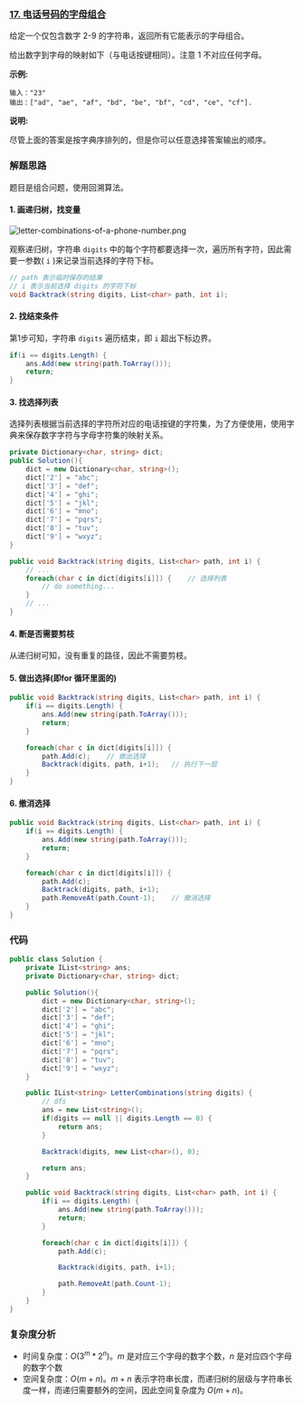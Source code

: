 ### [17. 电话号码的字母组合](https://leetcode-cn.com/problems/letter-combinations-of-a-phone-number/)

给定一个仅包含数字 2-9 的字符串，返回所有它能表示的字母组合。

给出数字到字母的映射如下（与电话按键相同）。注意 1 不对应任何字母。

**示例:**

```
输入："23"
输出：["ad", "ae", "af", "bd", "be", "bf", "cd", "ce", "cf"].
```

**说明:**

尽管上面的答案是按字典序排列的，但是你可以任意选择答案输出的顺序。

### 解题思路

题目是组合问题，使用回溯算法。

#### 1. 画递归树，找变量

![letter-combinations-of-a-phone-number.png](https://pic.leetcode-cn.com/1605748125-ZxIutl-letter-combinations-of-a-phone-number.png)

观察递归树，字符串 `digits` 中的每个字符都要选择一次，遍历所有字符，因此需要一参数( `i` )来记录当前选择的字符下标。

```csharp
// path 表示临时保存的结果
// i 表示当前选择 digits 的字符下标
void Backtrack(string digits, List<char> path, int i);
```

#### 2. 找结束条件

第1步可知，字符串 `digits` 遍历结束，即 `i` 超出下标边界。

```csharp
if(i == digits.Length) {
    ans.Add(new string(path.ToArray()));
    return;
}
```

#### 3. 找选择列表

选择列表根据当前选择的字符所对应的电话按键的字符集，为了方便使用，使用字典来保存数字字符与字母字符集的映射关系。

```csharp
private Dictionary<char, string> dict;
public Solution(){
    dict = new Dictionary<char, string>();
    dict['2'] = "abc";
    dict['3'] = "def";
    dict['4'] = "ghi";
    dict['5'] = "jkl";
    dict['6'] = "mno";
    dict['7'] = "pqrs";
    dict['8'] = "tuv";
    dict['9'] = "wxyz";
}

public void Backtrack(string digits, List<char> path, int i) {
    // ...
    foreach(char c in dict[digits[i]]) {    // 选择列表
        // do something...
    }
    // ...
}
```

#### 4. 断是否需要剪枝

从递归树可知，没有重复的路径，因此不需要剪枝。

#### 5. 做出选择(即for 循环里面的)

```csharp
public void Backtrack(string digits, List<char> path, int i) {
    if(i == digits.Length) {
        ans.Add(new string(path.ToArray()));
        return;
    }

    foreach(char c in dict[digits[i]]) {
        path.Add(c);    // 做出选择
        Backtrack(digits, path, i+1);   // 执行下一层
    }
}
```

#### 6. 撤消选择

```csharp
public void Backtrack(string digits, List<char> path, int i) {
    if(i == digits.Length) {
        ans.Add(new string(path.ToArray()));
        return;
    }

    foreach(char c in dict[digits[i]]) {
        path.Add(c);
        Backtrack(digits, path, i+1);
        path.RemoveAt(path.Count-1);    // 撤消选择
    }
}
```

### 代码

```csharp
public class Solution {
    private IList<string> ans;
    private Dictionary<char, string> dict;

    public Solution(){
        dict = new Dictionary<char, string>();
        dict['2'] = "abc";
        dict['3'] = "def";
        dict['4'] = "ghi";
        dict['5'] = "jkl";
        dict['6'] = "mno";
        dict['7'] = "pqrs";
        dict['8'] = "tuv";
        dict['9'] = "wxyz";
    }

    public IList<string> LetterCombinations(string digits) {
        // dfs
        ans = new List<string>();
        if(digits == null || digits.Length == 0) {
            return ans;
        }

        Backtrack(digits, new List<char>(), 0);

        return ans;
    }

    public void Backtrack(string digits, List<char> path, int i) {
        if(i == digits.Length) {
            ans.Add(new string(path.ToArray()));
            return;
        }

        foreach(char c in dict[digits[i]]) {
            path.Add(c);

            Backtrack(digits, path, i+1);

            path.RemoveAt(path.Count-1);
        }
    }
}
```

### 复杂度分析

- 时间复杂度：$O(3^m*2^n)$。$m$ 是对应三个字母的数字个数，$n$ 是对应四个字母的数字个数
- 空间复杂度：$O(m+n)$。$m+n$ 表示字符串长度，而递归树的层级与字符串长度一样，而递归需要额外的空间，因此空间复杂度为 $O(m+n)$。